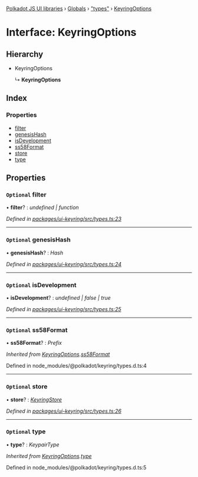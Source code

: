 [Polkadot JS UI libraries](../README.md) › [Globals](../globals.md) › ["types"](../modules/_types_.md) › [KeyringOptions](_types_.keyringoptions.md)

# Interface: KeyringOptions

## Hierarchy

* KeyringOptions

  ↳ **KeyringOptions**

## Index

### Properties

* [filter](_types_.keyringoptions.md#optional-filter)
* [genesisHash](_types_.keyringoptions.md#optional-genesishash)
* [isDevelopment](_types_.keyringoptions.md#optional-isdevelopment)
* [ss58Format](_types_.keyringoptions.md#optional-ss58format)
* [store](_types_.keyringoptions.md#optional-store)
* [type](_types_.keyringoptions.md#optional-type)

## Properties

### `Optional` filter

• **filter**? : *undefined | function*

*Defined in [packages/ui-keyring/src/types.ts:23](https://github.com/polkadot-js/ui/blob/8865d2a2/packages/ui-keyring/src/types.ts#L23)*

___

### `Optional` genesisHash

• **genesisHash**? : *Hash*

*Defined in [packages/ui-keyring/src/types.ts:24](https://github.com/polkadot-js/ui/blob/8865d2a2/packages/ui-keyring/src/types.ts#L24)*

___

### `Optional` isDevelopment

• **isDevelopment**? : *undefined | false | true*

*Defined in [packages/ui-keyring/src/types.ts:25](https://github.com/polkadot-js/ui/blob/8865d2a2/packages/ui-keyring/src/types.ts#L25)*

___

### `Optional` ss58Format

• **ss58Format**? : *Prefix*

*Inherited from [KeyringOptions](_types_.keyringoptions.md).[ss58Format](_types_.keyringoptions.md#optional-ss58format)*

Defined in node_modules/@polkadot/keyring/types.d.ts:4

___

### `Optional` store

• **store**? : *[KeyringStore](_types_.keyringstore.md)*

*Defined in [packages/ui-keyring/src/types.ts:26](https://github.com/polkadot-js/ui/blob/8865d2a2/packages/ui-keyring/src/types.ts#L26)*

___

### `Optional` type

• **type**? : *KeypairType*

*Inherited from [KeyringOptions](_types_.keyringoptions.md).[type](_types_.keyringoptions.md#optional-type)*

Defined in node_modules/@polkadot/keyring/types.d.ts:5
